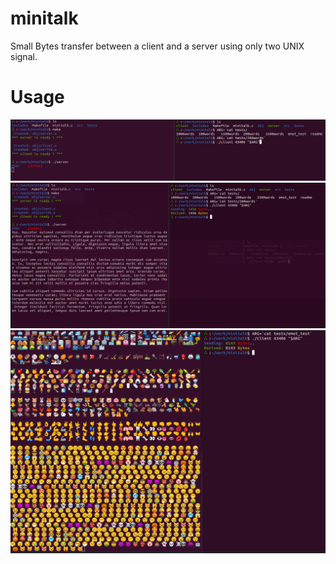 # minitalk
Small Bytes transfer between a client and a server using only two UNIX signal.
# Usage
![alt text](https://github.com/LesChats/minitalk/blob/master/help_image/usage.png)
![alt text](https://github.com/LesChats/minitalk/blob/master/help_image/words.png)
![alt text](https://github.com/LesChats/minitalk/blob/master/help_image/emot.png)
